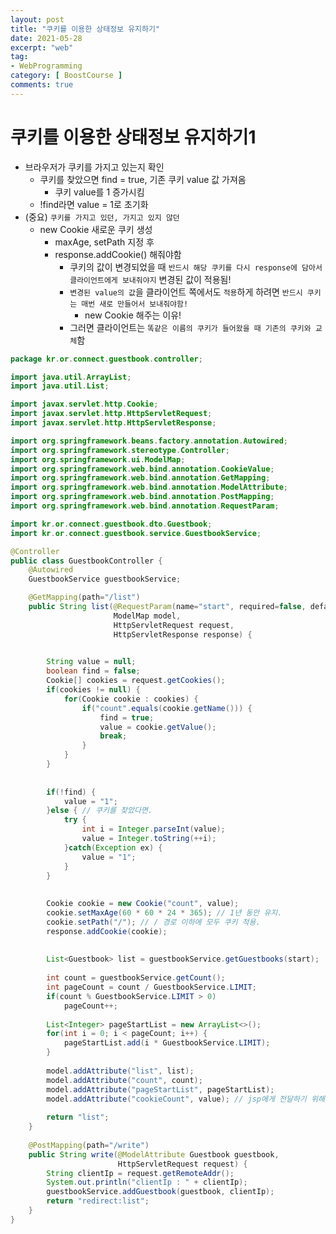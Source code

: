 ```yaml
---
layout: post
title: "쿠키를 이용한 상태정보 유지하기"
date: 2021-05-28
excerpt: "web"
tag:
- WebProgramming
category: [ BoostCourse ]
comments: true
---
```



# 쿠키를 이용한 상태정보 유지하기1

- 브라우저가 쿠키를 가지고 있는지 확인
    - 쿠키를 찾았으면 find = true, 기존 쿠키 value 값 가져옴
        - 쿠키 value를 1 증가시킴
    - !find라면 value = 1로 초기화
- (중요) `쿠키를 가지고 있던, 가지고 있지 않던`
    - new Cookie 새로운 쿠키 생성
        - maxAge, setPath 지정 후
        - response.addCookie() 해줘야함
            - 쿠키의 값이 변경되었을 때 `반드시 해당 쿠키를 다시 response에 담아서 클라이언트에게 보내줘야지` 변경된 값이 적용됨!
            - `변경된 value의 값`을 클라이언트 쪽에서도 `적용`하게 하려면 `반드시 쿠키는 매번 새로 만들어서 보내줘야함!`
                - new Cookie 해주는 이유!
            - 그러면 클라이언트는 `똑같은 이름의 쿠키가 들어왔을 때 기존의 쿠키와 교체`함

```java
package kr.or.connect.guestbook.controller;

import java.util.ArrayList;
import java.util.List;

import javax.servlet.http.Cookie;
import javax.servlet.http.HttpServletRequest;
import javax.servlet.http.HttpServletResponse;

import org.springframework.beans.factory.annotation.Autowired;
import org.springframework.stereotype.Controller;
import org.springframework.ui.ModelMap;
import org.springframework.web.bind.annotation.CookieValue;
import org.springframework.web.bind.annotation.GetMapping;
import org.springframework.web.bind.annotation.ModelAttribute;
import org.springframework.web.bind.annotation.PostMapping;
import org.springframework.web.bind.annotation.RequestParam;

import kr.or.connect.guestbook.dto.Guestbook;
import kr.or.connect.guestbook.service.GuestbookService;

@Controller
public class GuestbookController {
	@Autowired
	GuestbookService guestbookService;

	@GetMapping(path="/list")
	public String list(@RequestParam(name="start", required=false, defaultValue="0") int start,
					   ModelMap model,
                       HttpServletRequest request,
					   HttpServletResponse response) {

        
		String value = null;
		boolean find = false;
		Cookie[] cookies = request.getCookies();
		if(cookies != null) {
			for(Cookie cookie : cookies) {
				if("count".equals(cookie.getName())) {
					find = true;
					value = cookie.getValue();
                    break;
				}
			}
		}
		
      
		if(!find) {
			value = "1";
		}else { // 쿠키를 찾았다면.
			try {
				int i = Integer.parseInt(value);
				value = Integer.toString(++i);
			}catch(Exception ex) {
				value = "1";
			}
		}
		
   
		Cookie cookie = new Cookie("count", value);
		cookie.setMaxAge(60 * 60 * 24 * 365); // 1년 동안 유지.
		cookie.setPath("/"); // / 경로 이하에 모두 쿠키 적용. 
		response.addCookie(cookie);
		
		
		List<Guestbook> list = guestbookService.getGuestbooks(start);
		
		int count = guestbookService.getCount();
		int pageCount = count / GuestbookService.LIMIT;
		if(count % GuestbookService.LIMIT > 0)
			pageCount++;
		
		List<Integer> pageStartList = new ArrayList<>();
		for(int i = 0; i < pageCount; i++) {
			pageStartList.add(i * GuestbookService.LIMIT);
		}
		
		model.addAttribute("list", list);
		model.addAttribute("count", count);
		model.addAttribute("pageStartList", pageStartList);
		model.addAttribute("cookieCount", value); // jsp에게 전달하기 위해서 쿠키 값을 model에 담아 전송한다.
		
		return "list";
	}
	
	@PostMapping(path="/write")
	public String write(@ModelAttribute Guestbook guestbook,
						HttpServletRequest request) {
		String clientIp = request.getRemoteAddr();
		System.out.println("clientIp : " + clientIp);
		guestbookService.addGuestbook(guestbook, clientIp);
		return "redirect:list";
	}
}
```